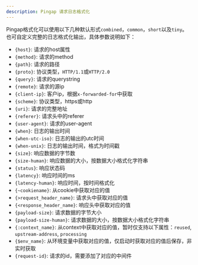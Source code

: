 ```yaml
---
description: Pingap 请求日志格式化
---
```


Pingap格式化可以使用以下几种默认形式`combined`，`common`，`short`以及`tiny`。也可自定义完整的日志格式化输出，具体参数说明如下：

- `{host}`: 请求的host属性
- `{method}`: 请求的method
- `{path}`: 请求的路径
- `{proto}`: 协议类型，`HTTP/1.1`或`HTTP/2.0`
- `{query}`: 请求的querystring
- `{remote}`: 请求的源ip
- `{client-ip}`: 客户ip，根据`x-forwarded-for`中获取
- `{scheme}`: 协议类型，https或http
- `{uri}`: 请求的完整地址
- `{referer}`: 请求头中的referer
- `{user-agent}`: 请求的user-agent
- `{when}`: 日志的输出时间
- `{when-utc-iso}`: 日志的输出的utc时间
- `{when-unix}`: 日志的输出时间，格式为时间戳
- `{size}`: 响应数据的字节数
- `{size-human}`: 响应数据的大小，按数据大小格式化字符串
- `{status}`: 响应状态码
- `{latency}`: 响应时间的ms
- `{latency-human}`: 响应时间，按时间格式化
- `{~cookiename}`: 从cookie中获取对应的值
- `{>request_header_name}`: 请求头中获取对应的值
- `{<response_header_name}`: 响应头中获取对应的值
- `{payload-size}`: 请求数据的字节大小
- `{payload-size-human}`: 请求数据的大小，按数据大小格式化字符串
- `{:context_name}`: 从context中获取对应的值，暂时仅支持以下属性：`reused`, `upstream-address`, `processing`
- `{$env_name}`: 从环境变量中获取对应的值，仅启动时获取对应的值后保存，非实时获取
- `{request-id}`: 请求的id，需要添加了对应的中间件

